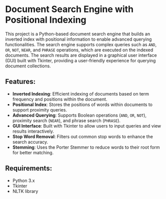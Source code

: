 # Document Search Engine with Positional Indexing

This project is a Python-based document search engine that builds an inverted index with positional information to enable advanced querying functionalities. The search engine supports complex queries such as `AND`, `OR`, `NOT`, `NEAR`, and `PHRASE` operations, which are executed on the indexed documents. The search results are displayed in a graphical user interface (GUI) built with Tkinter, providing a user-friendly experience for querying document collections.

## Features:
- **Inverted Indexing**: Efficient indexing of documents based on term frequency and positions within the document.
- **Positional Index**: Stores the positions of words within documents to support proximity queries.
- **Advanced Querying**: Supports Boolean operations (`AND`, `OR`, `NOT`), proximity search (`NEAR`), and phrase search (`PHRASE`).
- **GUI Interface**: Built with Tkinter to allow users to input queries and view results interactively.
- **Stop Word Removal**: Filters out common stop words to enhance the search accuracy.
- **Stemming**: Uses the Porter Stemmer to reduce words to their root form for better matching.

## Requirements:
- Python 3.x
- Tkinter
- NLTK library

